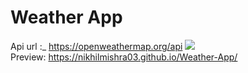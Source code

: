 # Weather App
Api url :_ https://openweathermap.org/api
<img src="app.PNG">
<br>
Preview: https://nikhilmishra03.github.io/Weather-App/
